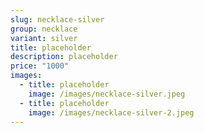 ```yaml
---
slug: necklace-silver
group: necklace
variant: silver
title: placeholder
description: placeholder
price: "1000"
images:
  - title: placeholder
    image: /images/necklace-silver.jpeg
  - title: placeholder
    image: /images/necklace-silver-2.jpeg
---
```

